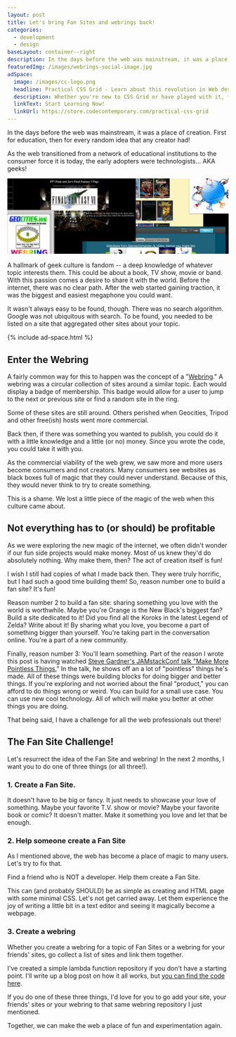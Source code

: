 ```yaml
---
layout: post
title: Let's bring Fan Sites and webrings back!
categories:
  - development
  - design
baseLayout: container--right
description: In the days before the web was mainstream, it was a place of creation. First for education, then for every random idea that any creator had! As the web transitioned from a network of educational institutions to the consumer force it is today, the early adopters were technologists... AKA geeks! 
featuredImg: /images/webrings-social-image.jpg
adSpace: 
  image: /images/cc-logo.png
  headline: Practical CSS Grid - Learn about this revolution in Web design!
  description: Whether you're new to CSS Grid or have played with it, finding practical examples of this new layout mechanism is the best way to learn it's power. Sign up below for two hours of practical grid knowledge just for you!
  linkText: Start Learning Now!
  linkUrl: https://store.codecontemporary.com/practical-css-grid
---
```



In the days before the web was mainstream, it was a place of creation. First for education, then for every random idea that any creator had!

As the web transitioned from a network of educational institutions to the consumer force it is today, the early adopters were technologists... AKA geeks!

![Promo image of various Fan Sites](/images/webrings-main-image.jpg)

A hallmark of geek culture is fandom -- a deep knowledge of whatever topic interests them. This could be about a book, TV show, movie or band. With this passion comes a desire to share it with the world. Before the internet, there was no clear path. After the web started gaining traction, it was the biggest and easiest megaphone you could want.

It wasn't always easy to be found, though. There was no search algorithm. Google was not ubiquitous with search. To be found, you needed to be listed on a site that aggregated other sites about your topic.

{% include ad-space.html %}

## Enter the Webring

A fairly common way for this to happen was the concept of a "[Webring](https://en.wikipedia.org/wiki/Webring)." A webring was a circular collection of sites around a similar topic. Each would display a badge of membership. This badge would allow for a user to jump to the next or previous site or find a random site in the ring.

Some of these sites are still around. Others perished when Geocities, Tripod and other free(ish) hosts went more commercial.

Back then, if there was something you wanted to publish, you could do it with a little knowledge and a little (or no) money. Since you wrote the code, you could take it with you.

As the commercial viability of the web grew, we saw more and more users become consumers and not creators. Many consumers see websites as black boxes full of magic that they could never understand. Because of this, they would never think to try to create something.

This is a shame. We lost a little piece of the magic of the web when this culture came about.

## Not everything has to (or should) be profitable

As we were exploring the new magic of the internet, we often didn't wonder if our fun side projects would make money. Most of us knew they'd do absolutely nothing. Why make them, then? The act of creation itself is fun!

I wish I still had copies of what I made back then. They were truly horrific, but I had such a good time building them! So, reason number one to build a fan site? It's fun!

Reason number 2 to build a fan site: sharing something you love with the world is worthwhile. Maybe you're Orange is the New Black's biggest fan? Build a site dedicated to it! Did you find all the Koroks in the latest Legend of Zelda? Write about it! By sharing what you love, you become a part of something bigger than yourself. You're taking part in the conversation online. You're a part of a new community.

Finally, reason number 3: You'll learn something. Part of the reason I wrote this post is having watched [Steve Gardner's JAMstackConf talk "Make More Pointless Things.](https://www.youtube.com/watch?v=q1qSxmfMIcI)" In the talk, he shows off an a lot of "pointless" things he's made. All of these things were building blocks for doing bigger and better things. If you're exploring and not worried about the final "product," you can afford to do things wrong or weird. You can build for a small use case. You can use new cool technology. All of which will make you better at other things you are doing.

That being said, I have a challenge for all the web professionals out there!

## The Fan Site Challenge!

Let's resurrect the idea of the Fan Site and webring! In the next 2 months, I want you to do one of three things (or all three!).

### 1\. Create a Fan Site.

It doesn't have to be big or fancy. It just needs to showcase your love of something. Maybe your favorite T.V. show or movie? Maybe your favorite book or comic? It doesn't matter. Make it something you love and let that be enough.

### 2\. Help someone create a Fan Site

As I mentioned above, the web has become a place of magic to many users. Let's try to fix that.

Find a friend who is NOT a developer. Help them create a Fan Site.

This can (and probably SHOULD) be as simple as creating and HTML page with some minimal CSS. Let's not get carried away. Let them experience the joy of writing a little bit in a text editor and seeing it magically become a webpage.

### 3\. Create a webring

Whether you create a webring for a topic of Fan Sites or a webring for your friends' sites, go collect a list of sites and link them together.

I've created a simple lambda function repository if you don't have a starting point. I'll write up a blog post on how it all works, but [you can find the code here](https://github.com/brob/netlify-webring).

If you do one of these three things, I'd love for you to go add your site, your friends' sites or your webring to that same webring repository I just mentioned. 

Together, we can make the web a place of fun and experimentation again.